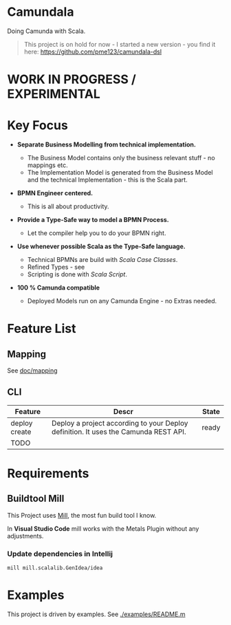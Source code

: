# Camundala

Doing Camunda with Scala.

> This project is on hold for now - I started a new version - you find it here: https://github.com/pme123/camundala-dsl

# WORK IN PROGRESS / EXPERIMENTAL

# Key Focus

* **Separate Business Modelling from technical implementation.**
  * The Business Model contains only the business relevant stuff - no mappings etc.
  * The Implementation Model is generated from the Business Model and the technical Implementation - this is the Scala part.

* **BPMN Engineer centered.**
  * This is all about productivity.
  
* **Provide a Type-Safe way to model a BPMN Process.**
  * Let the compiler help you to do your BPMN right.
  
* **Use whenever possible Scala as the Type-Safe language.**
  * Technical BPMNs are build with _Scala Case Classes_.
  * Refined Types - see
  * Scripting is done with _Scala Script_.
  
* **100 % Camunda compatible**
  * Deployed Models run on any Camunda Engine - no Extras needed.

# Feature List
## Mapping
See [doc/mapping](doc/mapping.MD)
## CLI
**Feature** | **Descr** | **State**
--- | --- | --- 
deploy create | Deploy a project according to your Deploy definition. It uses the Camunda REST API. | ready
 TODO |
  
# Requirements

## Buildtool Mill
This Project uses [Mill](https://github.com/lihaoyi/mill), the most fun build tool I know.

In **Visual Studio Code** mill works with the Metals Plugin without any adjustments.

### Update dependencies in Intellij

    mill mill.scalalib.GenIdea/idea
    
# Examples
This project is driven by examples. 
See [./examples/README.m](./examples/README.md)
